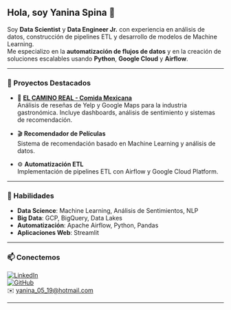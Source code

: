 ## Hola, soy Yanina Spina 👋





Soy **Data Scientist** y **Data Engineer Jr.** con experiencia en análisis de datos, construcción de pipelines ETL y desarrollo de modelos de Machine Learning.  
Me especializo en la **automatización de flujos de datos** y en la creación de soluciones escalables usando **Python**, **Google Cloud** y **Airflow**.

---

### 🚀 Proyectos Destacados

- 🎯 **[EL CAMINO REAL - Comida Mexicana](https://github.com/yaninaspina1/YELP-GOOGLE-MAPS---REVIEWS-AND-RECOMMENDATIONS)**  
  Análisis de reseñas de Yelp y Google Maps para la industria gastronómica. Incluye dashboards, análisis de sentimiento y sistemas de recomendación.

- 🎬 **Recomendador de Películas**  
  Sistema de recomendación basado en Machine Learning y análisis de datos.

- ⚙️ **Automatización ETL**  
  Implementación de pipelines ETL con Airflow y Google Cloud Platform.

---

### 🧠 Habilidades

- **Data Science**: Machine Learning, Análisis de Sentimientos, NLP  
- **Big Data**: GCP, BigQuery, Data Lakes  
- **Automatización**: Apache Airflow, Python, Pandas  
- **Aplicaciones Web**: Streamlit


---

### 📫 Conectemos

[![LinkedIn](https://img.shields.io/badge/-LinkedIn-blue?logo=linkedin&style=flat-square)](https://www.linkedin.com/in/tu_usuario_aqui)  
[![GitHub](https://img.shields.io/badge/-GitHub-000?logo=github&style=flat-square)](https://github.com/yaninaspina1)  
✉️ yanina_05_19@hotmail.com

---
<!--
**yaninaspina1/yaninaspina1** is a ✨ _special_ ✨ repository because its `README.md` (this file) appears on your GitHub profile.
